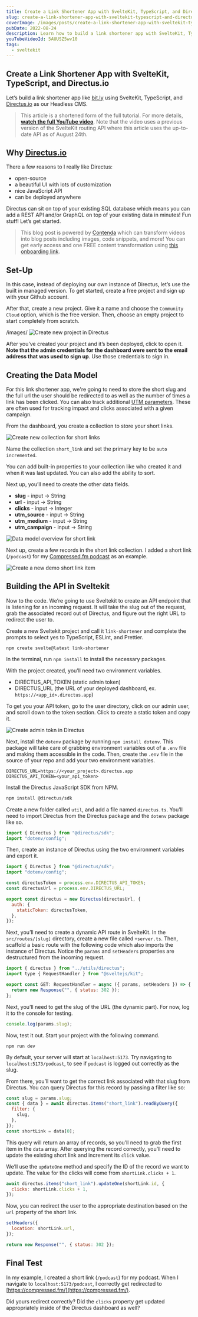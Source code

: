 ```yaml
---
title: Create a Link Shortener App with SvelteKit, TypeScript, and Directus.io
slug: create-a-link-shortener-app-with-sveltekit-typescript-and-directus-io
coverImage: /images/posts/create-a-link-shortener-app-with-sveltekit-typescript-and-directus-io/cover.png
pubDate: 2022-08-24
description: Learn how to build a link shortener app with SvelteKit, TypeScript, and Directus.io
youTubeVideoId: 5AUUSZ5wv10
tags:
  - sveltekit
---
```


## Create a Link Shortener App with SvelteKit, TypeScript, and Directus.io

Let’s build a link shortener app like [bit.ly](https://stackedit.io/bit.ly) using SvelteKit, TypeScript, and [Directus.io](https://directus.io/) as our Headless CMS.

> This article is a shortened form of the full tutorial. For more details, [**watch the full YouTube video**](https://youtu.be/5AUUSZ5wv10). Note that the video uses a previous version of the SvelteKit routing API where this article uses the up-to-date API as of August 24th.

## Why [Directus.io](http://directus.io/)

There a few reasons to I really like Directus:

- open-source
- a beautiful UI with lots of customization
- nice JavaScript API
- can be deployed anywhere

Directus can sit on top of your existing SQL database which means you can add a REST API and/or GraphQL on top of your existing data in minutes! Fun stuff! Let’s get started.

> This blog post is powered by [Contenda](https://contenda.co/) which can transform videos into blog posts including images, code snippets, and more! You can get early access and one FREE content transformation using [this onboarding link](https://contenda.co/jamesqquick).

## Set-Up

In this case, instead of deploying our own instance of Directus, let’s use the built in managed version. To get started, create a free project and sign up with your Github account.

After that, create a new project. Give it a name and choose the `Community Cloud` option, which is the free version. Then, choose an empty project to start completely from scratch.

/images/
![Create new project in Directus](/images/posts/create-a-link-shortener-app-with-sveltekit-typescript-and-directus-io/1.png)

After you’ve created your project and it’s been deployed, click to open it. **Note that the admin credentials for the dashboard were sent to the email address that was used to sign up**. Use those credentials to sign in.

## Creating the Data Model

For this link shortener app, we're going to need to store the short slug and the full url the user should be redirected to as well as the number of times a link has been clicked. You can also track additional [UTM parameters](https://en.wikipedia.org/wiki/UTM_parameters). These are often used for tracking impact and clicks associated with a given campaign.

From the dashboard, you create a collection to store your short links.

![Create new collection for short links](/images/posts/create-a-link-shortener-app-with-sveltekit-typescript-and-directus-io/2.png)

Name the collection `short_link` and set the primary key to be `auto incremented`.

You can add built-in properties to your collection like who created it and when it was last updated. You can also add the ability to sort.

Next up, you’ll need to create the other data fields.

- **slug** - input -> String
- **url** - input -> String
- **clicks** - input -> Integer
- **utm_source** - input -> String
- **utm_medium** - input -> String
- **utm_campaign** - input -> String

![Data model overview for short link](/images/posts/create-a-link-shortener-app-with-sveltekit-typescript-and-directus-io/3.png)

Next up, create a few records in the short link collection. I added a short link (`/podcast`) for my [Compressed.fm podcast](https://compressed.fm/) as an example.

![Create a new demo short link item](/images/posts/create-a-link-shortener-app-with-sveltekit-typescript-and-directus-io/4.png)

## Building the API in Sveltekit

Now to the code. We’re going to use Sveltekit to create an API endpoint that is listening for an incoming request. It will take the slug out of the request, grab the associated record out of Directus, and figure out the right URL to redirect the user to.

Create a new Sveltekit project and call it `link-shortener` and complete the prompts to select yes to TypeScript, ESLint, and Prettier.

    npm create svelte@latest link-shortener

In the terminal, run `npm install` to install the necessary packages.

With the project created, you’ll need two environment variables.

- DIRECTUS_API_TOKEN (static admin token)
- DIRECTUS_URL (the URL of your deployed dashboard, ex. `https://<app_id>.directus.app`)

To get you your API token, go to the user directory, click on our admin user, and scroll down to the token section. Click to create a static token and copy it.

![Create admin tokn in Directus](/images/posts/create-a-link-shortener-app-with-sveltekit-typescript-and-directus-io/5.png)

Next, install the `dotenv` package by running `npm install dotenv`. This package will take care of grabbing environment variables out of a `.env` file and making them accessible in the code. Then, create the `.env` file in the source of your repo and add your two environment variables.

    DIRECTUS_URL=https://<your_project>.directus.app
    DIRECTUS_API_TOKEN=<your_api_token>

Install the Directus JavaScript SDK from NPM.

```sh
npm install @directus/sdk
```

Create a new folder called `util`, and add a file named `directus.ts`. You’ll need to import Directus from the Directus package and the `dotenv` package like so.

```javascript
import { Directus } from "@directus/sdk";
import "dotenv/config";
```

Then, create an instance of Directus using the two environment variables and export it.

```javascript
import { Directus } from "@directus/sdk";
import "dotenv/config";

const directusToken = process.env.DIRECTUS_API_TOKEN;
const directusUrl = process.env.DIRECTUS_URL;

export const directus = new Directus(directusUrl, {
  auth: {
    staticToken: directusToken,
  },
});
```

Next, you’ll need to create a dynamic API route in SvelteKit. In the `src/routes/[slug]` directory, create a new file called `+server.ts`. Then, scaffold a basic route with the following code which also imports the instance of Directus. Notice the `params` and `setHeaders` properties are destructured from the incoming request.

```javascript
import { directus } from "../utils/directus";
import type { RequestHandler } from "@sveltejs/kit";

export const GET: RequestHandler = async ({ params, setHeaders }) => {
  return new Response("", { status: 302 });
};
```

Next, you’ll need to get the slug of the URL (the dynamic part). For now, log it to the console for testing.

```javascript
console.log(params.slug);
```

Now, test it out. Start your project with the following command.

    npm run dev

By default, your server will start at `localhost:5173`. Try navigating to `localhost:5173/podcast`, to see if `podcast` is logged out correctly as the slug.

From there, you’ll want to get the correct link associated with that slug from Directus. You can query Directus for this record by passing a filter like so:

```javascript
const slug = params.slug;
const { data } = await directus.items("short_link").readByQuery({
  filter: {
    slug,
  },
});
const shortLink = data[0];
```

This query will return an array of records, so you’ll need to grab the first item in the `data` array. After querying the record correctly, you’ll need to update the existing short link and increment its `click` value.

We’ll use the `updateOne` method and specify the ID of the record we want to update. The value for the clicks will come from `shortLink.clicks + 1`.

```javascript
await directus.items("short_link").updateOne(shortLink.id, {
  clicks: shortLink.clicks + 1,
});
```

Now, you can redirect the user to the appropriate destination based on the `url` property of the short link.

```javascript
setHeaders({
  location: shortLink.url,
});

return new Response("", { status: 302 });
```

## Final Test

In my example, I created a short link (`/podcast`) for my podcast. When I navigate to `localhost:5173/podcast`, I correctly get redirected to [https://compressed.fm/](https://compressed.fm/).

Did yours redirect correctly? Did the `clicks` property get updated appropriately inside of the Directus dashboard as well?
